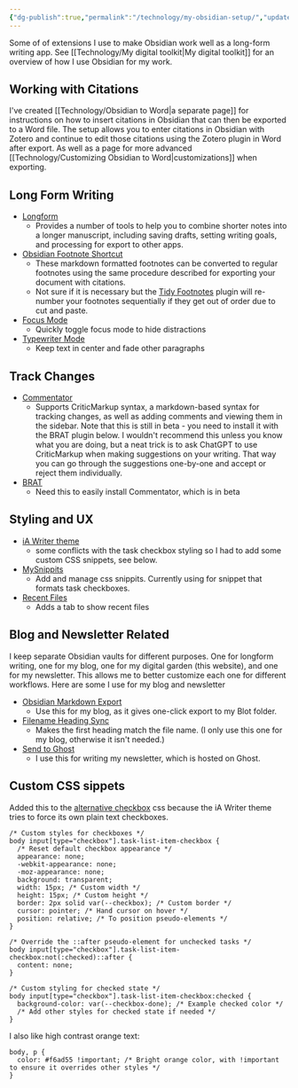 ```yaml
---
{"dg-publish":true,"permalink":"/technology/my-obsidian-setup/","updated":"2024-05-22T09:25:52.286+08:00"}
---
```


Some of of extensions I use to make Obsidian work well as a long-form writing app. See [[Technology/My digital toolkit\|My digital toolkit]] for an overview of how I use Obsidian for my work. 

## Working with Citations

I've created [[Technology/Obsidian to Word\|a separate page]] for instructions on how to insert citations in Obsidian that can then be exported to a Word file. The setup allows you to enter citations in Obsidian with Zotero and continue to edit those citations using the Zotero plugin in Word after export. As well as a page for more advanced [[Technology/Customizing Obsidian to Word\|customizations]] when exporting.

## Long Form Writing
- [Longform](https://github.com/kevboh/longform)
	- Provides a number of tools to help you to combine shorter notes into a longer manuscript, including saving drafts, setting writing goals, and processing for export to other apps.
- [Obsidian Footnote Shortcut](https://github.com/akaalias/obsidian-footnotes/tree/0.0.5)
	- These markdown formatted footnotes can be converted to regular footnotes using the same procedure described for exporting your document with citations. 
	- Not sure if it is necessary but the [Tidy Footnotes](https://github.com/charliecm/obsidian-tidy-footnotes) plugin will re-number your footnotes sequentially if they get out of order due to cut and paste. 
- [Focus Mode](https://github.com/ryanpcmcquen/obsidian-focus-mode)
    - Quickly toggle focus mode to hide distractions
- [Typewriter Mode](https://github.com/davisriedel/obsidian-typewriter-mode)
    - Keep text in center and fade other paragraphs

## Track Changes
- [Commentator](https://github.com/Fevol/obsidian-criticmarkup)
    - Supports CriticMarkup syntax, a markdown-based syntax for tracking changes, as well as adding comments and viewing them in the sidebar. Note that this is still in beta - you need to install it with the BRAT plugin below. I wouldn't recommend this unless you know what you are doing, but a neat trick is to ask ChatGPT to use CriticMarkup when making suggestions on your writing. That way you can go through the suggestions one-by-one and accept or reject them individually. 
- [BRAT](https://github.com/TfTHacker/obsidian42-brat)
    - Need this to easily install Commentator, which is in beta
## Styling and UX
- [iA Writer theme](https://github.com/mrowa44/obsidian-ia-writer)
    - some conflicts with the task checkbox styling so I had to add some custom CSS snippets, see below.
- [MySnippits](https://github.com/chetachiezikeuzor/MySnippets-Plugin)
    - Add and manage css snippits. Currently using for snippet that formats task checkboxes.
- [Recent Files](https://github.com/tgrosinger/recent-files-obsidian)
	- Adds a tab to show recent files

## Blog and Newsletter Related
I keep separate Obsidian vaults for different purposes. One for longform writing, one for my blog, one for my digital garden (this website), and one for my newsletter. This allows me to better customize each one for different workflows. Here are some I use for my blog and newsletter

- [Obsidian Markdown Export](https://github.com/bingryan/obsidian-markdown-export-plugin)
    - Use this for my blog, as it gives one-click export to my Blot folder.
- [Filename Heading Sync](https://github.com/dvcrn/obsidian-filename-heading-sync)
	- Makes the first heading match the file name. (I only use this one for my blog, otherwise it isn't needed.)
- [Send to Ghost](https://github.com/Southpaw1496/obsidian-send-to-ghost)
	- I use this for writing my newsletter, which is hosted on Ghost.

## Custom CSS sippets

Added this to the [alternative checkbox](https://github.com/netgamesekai/obsidian-checkbox-css) css because the iA Writer theme tries to force its own plain text checkboxes.

```
/* Custom styles for checkboxes */
body input[type="checkbox"].task-list-item-checkbox {
  /* Reset default checkbox appearance */
  appearance: none;
  -webkit-appearance: none;
  -moz-appearance: none;
  background: transparent;
  width: 15px; /* Custom width */
  height: 15px; /* Custom height */
  border: 2px solid var(--checkbox); /* Custom border */
  cursor: pointer; /* Hand cursor on hover */
  position: relative; /* To position pseudo-elements */
}

/* Override the ::after pseudo-element for unchecked tasks */
body input[type="checkbox"].task-list-item-checkbox:not(:checked)::after {
  content: none;
}

/* Custom styling for checked state */
body input[type="checkbox"].task-list-item-checkbox:checked {
  background-color: var(--checkbox-done); /* Example checked color */
  /* Add other styles for checked state if needed */
}

```

I also like high contrast orange text:

```
body, p {
  color: #f6ad55 !important; /* Bright orange color, with !important to ensure it overrides other styles */
}

```